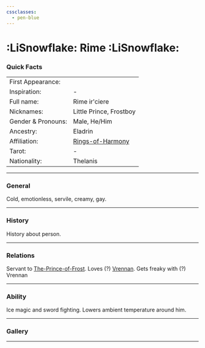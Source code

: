 ```yaml
---
cssclasses:
  - pen-blue
---
```

<link rel="stylesheet" href="https://cdn.jsdelivr.net/npm/rpg-awesome@latest/css/rpg-awesome.min.css">
<link rel="stylesheet" href="https://cdn.jsdelivr.net/npm/remixicon@4.5.0/fonts/remixicon.min.css"> 

# :LiSnowflake: Rime :LiSnowflake:
### Quick Facts

|                    |                                                    |
| ------------------ | -------------------------------------------------- |
| First Appearance:  |                                                    |
| Inspiration:          | -                                                  |
| Full name:         | Rime ir'ciere                                      |
| Nicknames:         | Little Prince, Frostboy                            |
| Gender & Pronouns: | Male, He/Him                                       |
| Ancestry:          | Eladrin                                            |
| Affiliation:       | [Rings-of-Harmony](../-Groups/Rings-of-Harmony.md) |
| Tarot:             | -                                                  |
| Nationality:       | Thelanis                                           |
***
### General <i class="ri-checkbox-blank-line"></i>
Cold, emotionless, servile, creamy, gay.

***
### History <i class="ri-history-line"></i>
History <i class="ri-history-line"></i> about person.

***
### Relations <i class="ri-user-line"></i>
Servant to [The-Prince-of-Frost](The-Prince-of-Frost.md).
Loves (?) [Vrennan](Vrennan.md).
Gets freaky with (?) Vrennan

***
### Ability <i class="ri-star-line"></i>
Ice magic and sword fighting. Lowers ambient temperature around him.

***
### Gallery <i class="ri-image-line"></i>


***
